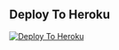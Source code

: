 ## Deploy To Heroku

[![Deploy To Heroku](https://www.herokucdn.com/deploy/button.svg)](https://heroku.com/deploy?template=https://github.com/Theamitkumarsaini/TXTPHEONIX)
